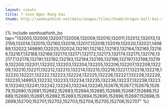 ```yaml
---
layout: sieutv
title: 7 Vien Ngoc Rong Kai
thumb: http://xemhoathinh.net/data/images/films/thumb/dragon-ball-kai-dragon-ball-kai-2009.jpg
---
```

{% include xemhoathinh_bo tap="132005,132006,132007,132008,132009,132010,132011,132012,132013,132159,132014,132015,132160,132016,132017,132018,132019,132020,132021,149889,132022,149890,132025,132024,132161,132162,132163,132164,132165,132166,132167,132168,132169,132170,132171,132172,132173,132174,132175,132176,132177,132178,132191,132192,132193,132194,132195,132196,132197,132198,132199,132200,132201,132202,132203,132204,132205,132206,132207,132208,132209,132210,132211,132212,132213,132214,132215,132216,132217,132218,132219,132220,132221,132222,132223,132224,132225,132226,132227,132228,132229,132230,149953,132232,132233,132234,132235,132236,132237,132238,132239,132240,132241,132242,132243,132244,132245,152676,152677,152678,152679,152680,152681,152682,152683,152684,152685,152686,152687,152688,152689,152690,152691,152692,152693,152694,152695,152696,152697,152698,152699,152700,152701,152702,152703,152704,152705,152706,152707" %} 
